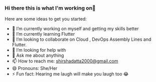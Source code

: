### Hi there this is what I'm working on👋


Here are some ideas to get you started:

- 🔭 I’m currently working on myself and getting my skills better
- 🌱 I’m currently learning Flutter
- 👯 I’m looking to collaborate on Cloud , DevOps Assembly Lines and Flutter.
- 🤔 I’m looking for help with 
- 💬 Ask me about anything
- 📫 How to reach me: shirshadatta2000@gmail.com
- 😄 Pronouns: She/Her
- ⚡ Fun fact: Hearing me laugh will make you laugh too 😂

